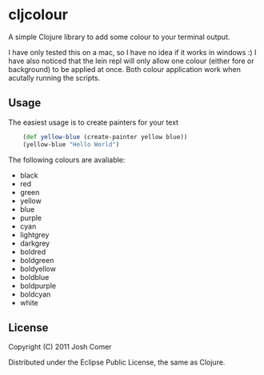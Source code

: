 # cljcolour

A simple Clojure library to add some colour to your terminal output.

I have only tested this on a mac, so I have no idea if it works in windows :)
I have also noticed that the lein repl will only allow one colour (either fore or background) to be applied at once. Both colour application work when acutally running the scripts.

## Usage
The easiest usage is to create painters for your text
```clojure
    (def yellow-blue (create-painter yellow blue))
    (yellow-blue "Hello World")
```

The following colours are avaliable:
* black
* red
* green
* yellow
* blue
* purple
* cyan
* lightgrey
* darkgrey
* boldred
* boldgreen
* boldyellow
* boldblue
* boldpurple
* boldcyan
* white

## License

Copyright (C) 2011 Josh Comer

Distributed under the Eclipse Public License, the same as Clojure.
